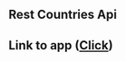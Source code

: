 ## Rest Countries Api

## Link to app ([Click](https://countries-lac-theta.vercel.app/countries))


